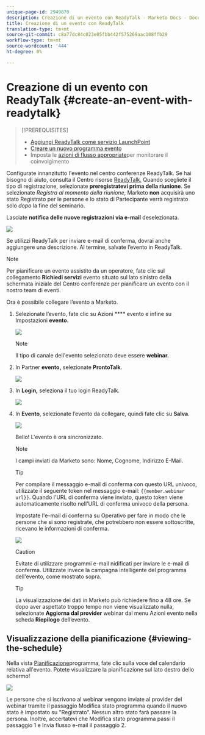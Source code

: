 ```yaml
---
unique-page-id: 2949870
description: Creazione di un evento con ReadyTalk - Marketo Docs - Documentazione prodotto
title: Creazione di un evento con ReadyTalk
translation-type: tm+mt
source-git-commit: c8a77dc84c023e05fbb442f575269aac108ffb29
workflow-type: tm+mt
source-wordcount: '444'
ht-degree: 0%

---
```



# Creazione di un evento con ReadyTalk {#create-an-event-with-readytalk}

>[!PREREQUISITES]
>
>* [Aggiungi ReadyTalk come servizio LaunchPoint](/help/marketo/product-docs/administration/additional-integrations/add-readytalk-as-a-launchpoint-service.md)
>* [Creare un nuovo programma evento](/help/marketo/product-docs/demand-generation/events/understanding-events/create-a-new-event-program.md)
>* Imposta le [azioni di flusso appropriate](http://docs.marketo.com/display/DOCS/Flow+Actions)per monitorare il coinvolgimento


Configurate innanzitutto l&#39;evento nel centro conferenze ReadyTalk. Se hai bisogno di aiuto, consulta il Centro risorse [ReadyTalk.](https://www.readytalk.com/resources/readytalk)  Quando scegliete il tipo di registrazione, selezionate **preregistratevi prima della riunione**. Se selezionate *Registra al momento della riunione*, Marketo **non** acquisirà uno stato Registrato per le persone e lo stato di Partecipante verrà registrato solo *dopo* la fine del seminario.

Lasciate **notifica delle nuove registrazioni via e-mail** deselezionata.

![](assets/image2015-5-28-21-3a18-3a39.png)

Se utilizzi ReadyTalk per inviare e-mail di conferma, dovrai anche aggiungere una descrizione. Al termine, salvate l’evento in ReadyTalk.

>[!NOTE]
>
>Per pianificare un evento assistito da un operatore, fate clic sul collegamento **Richiedi servizi** evento situato sul lato sinistro della schermata iniziale del Centro conferenze per pianificare un evento con il nostro team di eventi.

Ora è possibile collegare l’evento a Marketo.

1. Selezionate l’evento, fate clic su Azioni **** evento e infine su Impostazioni **evento.**

   ![](assets/image2015-5-18-12-3a46-3a47.png)

   >[!NOTE]
   >
   >Il tipo di canale dell&#39;evento selezionato deve essere **webinar.**

1. In Partner **evento,** selezionate **ProntoTalk**.

   ![](assets/image2015-5-18-12-3a47-3a59.png)

1. In **Login,** seleziona il tuo login ReadyTalk.

   ![](assets/image2015-5-18-12-3a48-3a48.png)

1. In **Evento**, selezionate l’evento da collegare, quindi fate clic su **Salva**.

   ![](assets/image2015-5-18-12-3a51-3a35.png)

   Bello! L&#39;evento è ora sincronizzato.

   >[!NOTE]
   >
   >I campi inviati da Marketo sono: Nome, Cognome, Indirizzo E-Mail.

   >[!TIP]
   >
   >Per compilare il messaggio e-mail di conferma con questo URL univoco, utilizzate il seguente token nel messaggio e-mail: `{{member.webinar url}}`. Quando l&#39;URL di conferma viene inviato, questo token viene automaticamente risolto nell&#39;URL di conferma univoco della persona.
   >
   >Impostate l&#39;e-mail di conferma su Operativo per fare in modo che le persone che si sono registrate, che potrebbero non essere sottoscritte, ricevano le informazioni di conferma.

   ![](assets/readytalk.png)

   >[!CAUTION]
   >
   >Evitate di utilizzare programmi e-mail nidificati per inviare le e-mail di conferma. Utilizzate invece la campagna intelligente del programma dell&#39;evento, come mostrato sopra.

   >[!TIP]
   >
   >La visualizzazione dei dati in Marketo può richiedere fino a 48 ore. Se dopo aver aspettato troppo tempo non viene visualizzato nulla, selezionate **Aggiorna dal provider** webinar dal menu Azioni evento nella scheda **Riepilogo** dell’evento.

## Visualizzazione della pianificazione  {#viewing-the-schedule}

Nella vista [Pianificazione](http://docs.marketo.com/display/docs/program+schedule+view)programma, fate clic sulla voce del calendario relativa all&#39;evento. Potete visualizzare la pianificazione sul lato destro dello schermo!

![](assets/image2015-5-18-12-9-58.png)

Le persone che si iscrivono al webinar vengono inviate al provider del webinar tramite il passaggio Modifica stato programma quando il nuovo stato è impostato su &quot;Registrato&quot;. Nessun altro stato farà passare la persona. Inoltre, accertatevi che Modifica stato programma passi il passaggio 1 e Invia flusso e-mail il passaggio 2.
